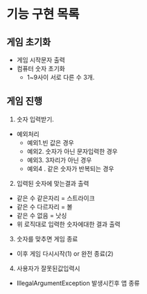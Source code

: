 # 기능 구현 목록

## 게임 초기화
- 게임 시작문자 출력
- 컴퓨터 숫자 초기화
  - 1~9사이 서로 다른 수 3개.

## 게임 진행
1. 숫자 입력받기.
- 예외처리
  -  예외1.빈 값은 경우
  -  예외2. 숫자가 아닌 문자입력한 경우
  -  예외3. 3자리가 아닌 경우
  -  예외4 . 같은 숫자가 반복되는 경우
2. 입력된 숫자에 맞는결과 출력
- 같은 수 같은자리 = 스트라이크
- 같은 수 다르자리 = 볼
- 같은 수 없음 = 낫싱
- 위 로직대로 입력한 숫자에대한 결과 출력

3. 숫자를 맞추면 게임 종료
- 이후 게임 다시시작(1) or 완전 종료(2)

4. 사용자가 잘못된값입력시
- IllegalArgumentException 발생시킨후 앱 종류
